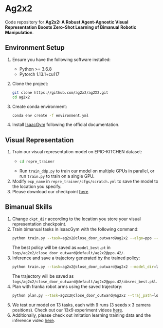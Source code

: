 # Ag2x2

Code repository for **Ag2x2: A Robust Agent-Agnostic Visual Representation Boosts Zero-Shot Learning of Bimanual Robotic Manipulation**.

## Environment Setup
1. Ensure you have the following software installed:
   - Python >= 3.6.8
   - Pytorch 1.13.1+cu117

2. Clone the project:
   ```bash
   git clone https://github.com/ag2x2/ag2X2.git
   cd ag2x2

3. Create conda environment:
   ```bash
   conda env create -f environment.yml

4. Install [IsaacGym](https://developer.nvidia.com/isaac-gym) following the official documentation.
   
## Visual Representation
1. Train our visual representation model on EPIC-KITCHEN dataset:
   - ``` bash
     cd repre_trainer
   - Run `train_ddp.py` to train our model on multiple GPUs in parallel, or run `train.py` to train on a single GPU.
2. Modify `exp_name` in `repre_trainer/cfgs/scratch.yml` to save the model to the location you specify.
3. Please download our checkpoint [here](https://1drv.ms/u/s!AtoAqxZ1DxQscLqjqks969dqUcY?e=nLJFe2).

## Bimanual Skills
1. Change `ckpt_dir` according to the location you store your visual representation checkpoint.
2. Train bimanual tasks in IsaacGym with the following command:
   ```bash
   python train.py --task=ag2x2@close_door_outward@ag2x2 --algo=ppo --seed=42 --cfg_train=cfgs/algo/ppo/manipulation.yaml --disable_wandb --camera=default
   ```
   The best policy will be saved as `model_best.pt` in `logs/ag2x2/close_door_outward@default/ag2x2@ppo.42/`.
3. Inference and save a trajectory generated by the trained policy:
   ```bash
   python train.py --task=ag2x2@close_door_outward@ag2x2 --model_dir=logs/ag2x2/close_door_outward@default/ag2x2@ppo.42/model_best.pt --test --save_traj --algo=ppo --cfg_train=cfgs/algo/ppo/manipulation.yaml --camera=default --seed=0 --disable_wandb
   ```
   The trajectory will be saved as `logs/ag2x2/close_door_outward@default/ag2x2@ppo.42/absres_best.pkl`.
4. Plan with franka robot arms using the saved trajectory:
   ```bash
   python plan.py --task=ag2x2@close_door_outward@ag2x2 --traj_path=logs/ag2x2/close_door_outward@default/ag2x2@ppo.42/absres_best.pkl --pipeline=cpu --algo=ppo --cfg_train=cfgs/algo/ppo/manipulation.yaml --disable_wandb --camera=default
5. We test our model on 13 tasks, each with 9 runs (3 seeds x 3 camera positions). Check out our 13x9 experiment videos [here](https://1drv.ms/f/s!AtoAqxZ1DxQscVwnE4OF4ndbzTE?e=zg175H).
6. Additionally, please check out imitation learning training data and the inference video [here](https://1drv.ms/f/s!AtoAqxZ1DxQsggtbiVYByiexQj8p?e=XAaJnU).
